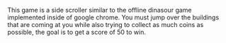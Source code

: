 This game is a side scroller similar to the offline dinasour game implemented inside of google chrome. You must jump over the buildings that are coming at you while also trying to collect as much coins as possible, the goal is to get a score of 50 to win. 
